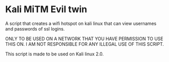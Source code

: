 # Kali MiTM Evil twin
A script that creates a wifi hotspot on kali linux that can view usernames and passwords of ssl logins.

ONLY TO BE USED ON A NETWORK THAT YOU HAVE PERMISSION TO USE THIS ON.
I AM NOT RESPONSIBLE FOR ANY ILLEGAL USE OF THIS SCRIPT.

This script is made to be used on Kali linux 2.0.
